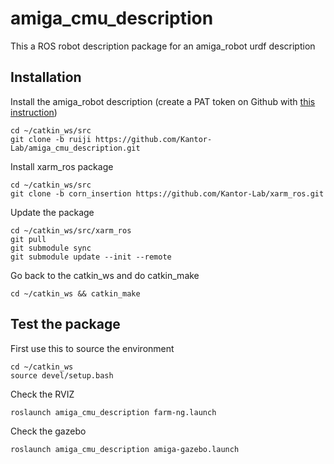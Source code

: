 # amiga_cmu_description
This a ROS robot description package for an amiga_robot urdf description
## Installation
Install the amiga_robot description (create a PAT token on Github with [this instruction](https://docs.github.com/en/enterprise-server@3.4/authentication/keeping-your-account-and-data-secure/creating-a-personal-access-token))

```
cd ~/catkin_ws/src
git clone -b ruiji https://github.com/Kantor-Lab/amiga_cmu_description.git
```
Install xarm_ros package
```
cd ~/catkin_ws/src
git clone -b corn_insertion https://github.com/Kantor-Lab/xarm_ros.git
```
Update the package
```
cd ~/catkin_ws/src/xarm_ros
git pull
git submodule sync
git submodule update --init --remote
```
Go back to the catkin_ws and do catkin_make
```
cd ~/catkin_ws && catkin_make
```
## Test the package
First use this to source the environment
```
cd ~/catkin_ws 
source devel/setup.bash
```
Check the RVIZ
```
roslaunch amiga_cmu_description farm-ng.launch
```
Check the gazebo
```
roslaunch amiga_cmu_description amiga-gazebo.launch


